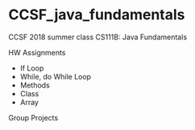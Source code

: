 # CCSF_java_fundamentals
CCSF 2018 summer class CS111B: Java Fundamentals

HW Assignments 
- If Loop
- While, do While Loop
- Methods
- Class
- Array

Group Projects
